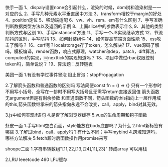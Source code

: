 快手一面
1、dispaly设置none会引起什么，渲染的时候，dom树和渲染树是一一对应的么
2、手写几种元素水平垂直居中方法
3、transform相较于margin的好处
4、position定位
5、移动端适配
6、vw、vh、rem、em有什么区别
7、手写准确判断数据类型方法以及返回的示例
8、上面slice中的参数表示什么
9、其他的类型判断方式与区别
10、手写instanceof方法
11、手写一个JS实现继承方式
12、节流防抖的区别，手写防抖
13、如何封装组件
14、如何提高前端页面性能
15、xss攻击了解吗？
16、csrf呢？localstorage存了token，怎么解决?
17、vue源码了解吗，模板编译，render函数，响应式原理，watcher和dep，patch，diff算法，computed的实现，￼nexttick的实现知道吗？
18、项目中做过rbac权限控制token吗，简单说说？
19、算法题：反转链表

美团一面
1.有没有学过事件冒泡
阻止冒泡：stopPropagation

2.了解箭头函数和普通函数的区别吗
写法简便const fn = () => {} 只有一个形参时不用写小括号，全写在一排时不用写大括号且无需写return直接返回值
箭头函数无argument但是有剩余参数
和普通函数不同，箭头函数的this指向上一层作用域的this,箭头函数继承来的箭头指向永远不会改变，call，apply，bind对其无效。

3.js中如何实现if语句
4.是否了解浏览器缓存
5.vue的生命周期和钩子函数

虾皮一面
1.手写html空白页面，style能放在body底部吗？为什么
2.html新标签有哪些
3.了解过bind，call，apply吗？有什么不同；手写mybind
4.跨域知道吗，哪些方法解决
5.fetch超时后函数操作用promise来写

shoope二面
1.字符串转数组"[11,22,[13,[24],11],23]" 转成array 
可以用栈

2.LRU leeetcode 460 LFU缓存